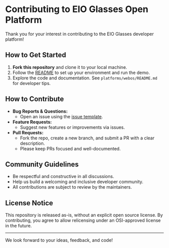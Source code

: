# Contributing to EIO Glasses Open Platform

Thank you for your interest in contributing to the EIO Glasses developer platform!

## How to Get Started

1. **Fork this repository** and clone it to your local machine.
2. Follow the [README](./README.md) to set up your environment and run the demo.
3. Explore the code and documentation. See `platforms/webos/README.md` for developer tips.

## How to Contribute

- **Bug Reports & Questions:**
  - Open an issue using the [issue template](.github/ISSUE_TEMPLATE.md).
- **Feature Requests:**
  - Suggest new features or improvements via issues.
- **Pull Requests:**
  - Fork the repo, create a new branch, and submit a PR with a clear description.
  - Please keep PRs focused and well-documented.

## Community Guidelines

- Be respectful and constructive in all discussions.
- Help us build a welcoming and inclusive developer community.
- All contributions are subject to review by the maintainers.

## License Notice

This repository is released as-is, without an explicit open source license. By contributing, you agree to allow relicensing under an OSI-approved license in the future.

---

We look forward to your ideas, feedback, and code! 